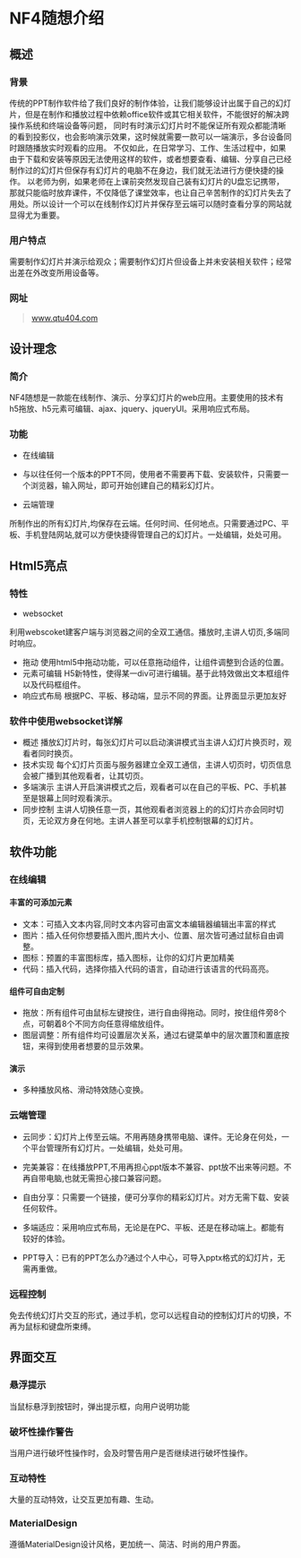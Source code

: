 # NF4随想介绍

## 概述

### 背景

传统的PPT制作软件给了我们良好的制作体验，让我们能够设计出属于自己的幻灯片，但是在制作和播放过程中依赖office软件或其它相关软件，不能很好的解决跨操作系统和终端设备等问题，
同时有时演示幻灯片时不能保证所有观众都能清晰的看到投影仪，也会影响演示效果，这时候就需要一款可以一端演示，多台设备同时跟随播放实时观看的应用。
不仅如此，在日常学习、工作、生活过程中，如果由于下载和安装等原因无法使用这样的软件，或者想要查看、编辑、分享自己已经制作过的幻灯片但保存有幻灯片的电脑不在身边，我们就无法进行方便快捷的操作。
以老师为例，如果老师在上课前突然发现自己装有幻灯片的U盘忘记携带，那就只能临时放弃课件，不仅降低了课堂效率，也让自己辛苦制作的幻灯片失去了用处。所以设计一个可以在线制作幻灯片并保存至云端可以随时查看分享的网站就显得尤为重要。

### 用户特点

需要制作幻灯片并演示给观众；需要制作幻灯片但设备上并未安装相关软件；经常出差在外改变所用设备等。

### 网址

> www.qtu404.com

## 设计理念

### 简介

NF4随想是一款能在线制作、演示、分享幻灯片的web应用。主要使用的技术有h5拖放、h5元素可编辑、ajax、jquery、jqueryUI。采用响应式布局。

### 功能

 - 在线编辑

- 与以往任何一个版本的PPT不同，使用者不需要再下载、安装软件，只需要一个浏览器，输入网址，即可开始创建自己的精彩幻灯片。

 - 云端管理

所制作出的所有幻灯片,均保存在云端。任何时间、任何地点。只需要通过PC、平板、手机登陆网站,就可以方便快捷得管理自己的幻灯片。一处编辑，处处可用。

## Html5亮点

### 特性

 - websocket

利用webscoket建客户端与浏览器之间的全双工通信。播放时,主讲人切页,多端同时响应。
 - 拖动
 使用html5中拖动功能，可以任意拖动组件，让组件调整到合适的位置。
 - 元素可编辑
 H5新特性，使得某一div可进行编辑。基于此特效做出文本框组件以及代码框组件。
 - 响应式布局
 根据PC、平板、移动端，显示不同的界面。让界面显示更加友好

### 软件中使用websocket详解
 - 概述
 播放幻灯片时，每张幻灯片可以启动演讲模式当主讲人幻灯片换页时，观看者同时换页。
 - 技术实现
 每个幻灯片页面与服务器建立全双工通信，主讲人切页时，切页信息会被广播到其他观看者，让其切页。
 - 多端演示
 主讲人开启演讲模式之后，观看者可以在自己的平板、PC、手机甚至是银幕上同时观看演示。
 - 同步控制
 主讲人切换任意一页，其他观看者浏览器上的的幻灯片亦会同时切页，无论双方身在何地。主讲人甚至可以拿手机控制银幕的幻灯片。
 
## 软件功能

### 在线编辑

#### 丰富的可添加元素

 - 文本：可插入文本内容,同时文本内容可由富文本编辑器编辑出丰富的样式
 - 图片：插入任何你想要插入图片,图片大小、位置、层次皆可通过鼠标自由调整。
 - 图标：预置的丰富图标库，插入图标，让你的幻灯片更加精美
 - 代码：插入代码，选择你插入代码的语言，自动进行该语言的代码高亮。

#### 组件可自由定制

 - 拖放：所有组件可由鼠标左键按住，进行自由得拖动。同时，按住组件旁8个点，可朝着8个不同方向任意得缩放组件。
 - 图层调整：所有组件均可设置层次关系，通过右键菜单中的层次置顶和置底按钮，来得到使用者想要的显示效果。

#### 演示

 - 多种播放风格、滑动特效随心变换。

### 云端管理

 - 云同步：幻灯片上传至云端。不用再随身携带电脑、课件。无论身在何处，一个平台管理所有幻灯片。一处编辑，处处可用。

 - 完美兼容：在线播放PPT,不用再担心ppt版本不兼容、ppt放不出来等问题。不再自带电脑,也就无需担心接口兼容问题。

 - 自由分享：只需要一个链接，便可分享你的精彩幻灯片。对方无需下载、安装任何软件。
 - 多端适应：采用响应式布局，无论是在PC、平板、还是在移动端上。都能有较好的体验。

 - PPT导入：已有的PPT怎么办?通过个人中心，可导入pptx格式的幻灯片，无需再重做。

### 远程控制

免去传统幻灯片交互的形式，通过手机，您可以远程自动的控制幻灯片的切换，不再为鼠标和键盘所束缚。

## 界面交互

### 悬浮提示

当鼠标悬浮到按钮时，弹出提示框，向用户说明功能

### 破坏性操作警告

当用户进行破坏性操作时，会及时警告用户是否继续进行破坏性操作。

### 互动特性

大量的互动特效，让交互更加有趣、生动。

### MaterialDesign

遵循MaterialDesign设计风格，更加统一、简洁、时尚的用户界面。
